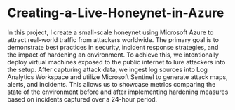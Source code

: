 # Creating-a-Live-Honeynet-in-Azure

In this project, I create a small-scale honeynet using Microsoft Azure to attract real-world traffic from attackers worldwide. The primary goal is to demonstrate best practices in security, incident response strategies, and the impact of hardening an environment. To achieve this, we intentionally deploy virtual machines exposed to the public internet to lure attackers into the setup. After capturing attack data, we ingest log sources into Log Analytics Workspace and utilize Microsoft Sentinel to generate attack maps, alerts, and incidents. This allows us to showcase metrics comparing the state of the environment before and after implementing hardening measures based on incidents captured over a 24-hour period.
